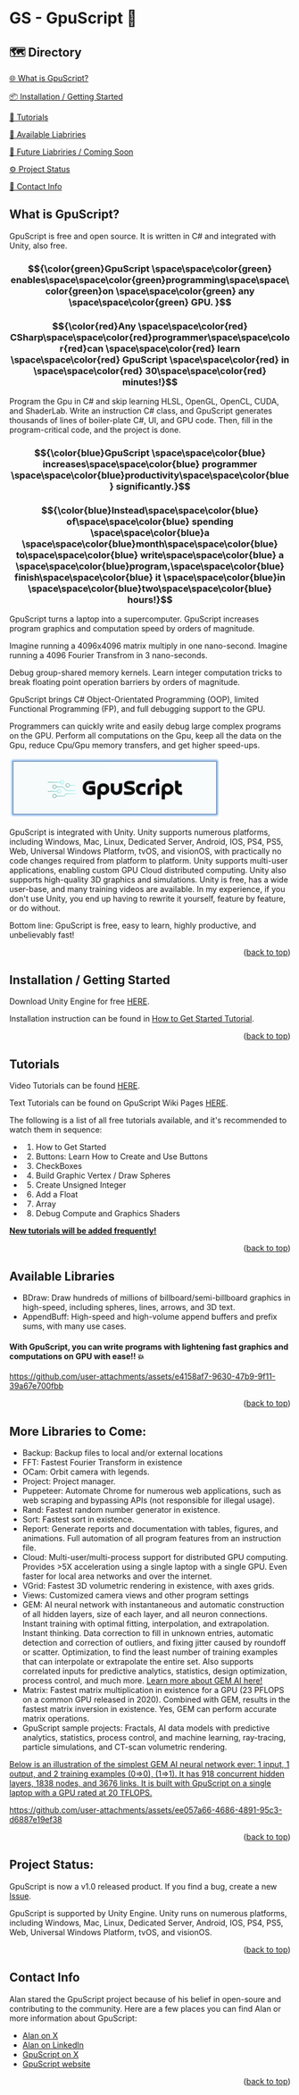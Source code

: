 <a id="readme-top"></a>
# GS - GpuScript :rocket:

## 🗺️ Directory 
<a href="#whatis"> 🌐 What is GpuScript?</a>

<a href="#install"> 📦 Installation / Getting Started</a>

<a href="#tutorial"> 📂 Tutorials</a>

<a href="#available"> 💾 Available Liabriries</a>

<a href="#future_library"> 📢 Future Liabriries / Coming Soon</a>

<a href="#status"> ⚙️ Project Status</a>

<a href="#contact"> 📝 Contact Info</a>


<a id="whatis"></a>
## What is GpuScript?
GpuScript is free and open source. It is written in C# and integrated with Unity, also free.

### $${\color{green}GpuScript \space\space\color{green} enables\space\space\color{green}programming\space\space\color{green}on \space\space\color{green} any  \space\space\color{green}  GPU. }$$

### $${\color{red}Any \space\space\color{red} CSharp\space\space\color{red}programmer\space\space\color{red}can  \space\space\color{red}  learn  \space\space\color{red}  GpuScript  \space\space\color{red}  in  \space\space\color{red}  30\space\space\color{red}  minutes!}$$

Program the Gpu in C# and skip learning HLSL, OpenGL, OpenCL, CUDA, and ShaderLab. Write an instruction C# class, and GpuScript generates thousands of lines of boiler-plate C#, UI, and GPU code. Then, fill in the program-critical code, and the project is done.

### $${\color{blue}GpuScript \space\space\color{blue} increases\space\space\color{blue} programmer \space\space\color{blue}productivity\space\space\color{blue} significantly.}$$
### $${\color{blue}Instead\space\space\color{blue} of\space\space\color{blue} spending \space\space\color{blue}a \space\space\color{blue}month\space\space\color{blue} to\space\space\color{blue} write\space\space\color{blue} a \space\space\color{blue}program,\space\space\color{blue} finish\space\space\color{blue} it \space\space\color{blue}in \space\space\color{blue}two\space\space\color{blue} hours!}$$

GpuScript turns a laptop into a supercomputer. GpuScript increases program graphics and computation speed by orders of magnitude. 

Imagine running a 4096x4096 matrix multiply in one nano-second. Imagine running a 4096 Fourier Transfrom in 3 nano-seconds. 

Debug group-shared memory kernels. Learn integer computation tricks to break floating point operation barriers by orders of magnitude. 

GpuScript brings C# Object-Orientated Programming (OOP), limited Functional Programming (FP), and full debugging support to the GPU. 

Programmers can quickly write and easily debug large complex programs on the GPU. Perform all computations on the Gpu, keep all the data on the Gpu, reduce Cpu/Gpu memory transfers, and get higher speed-ups. 

<img src="images/GpuScript.jpg" width=75% height=75%>

GpuScript is integrated with Unity. Unity supports numerous platforms, including Windows, Mac, Linux, Dedicated Server, Android, IOS, PS4, PS5, Web, Universal Windows Platform, tvOS, and visionOS, with practically no code changes required from platform to platform. Unity supports multi-user applications, enabling custom GPU Cloud distributed computing. Unity also supports high-quality 3D graphics and simulations. Unity is free, has a wide user-base, and many training videos are available. In my experience, if you don't use Unity, you end up having to rewrite it yourself, feature by feature, or do without.

Bottom line:  GpuScript is free, easy to learn, highly productive, and unbelievably fast!

<p align="right">(<a href="#readme-top">back to top</a>)</p>

<a id="install"></a>
## Installation / Getting Started

Download Unity Engine for free [HERE](https://unity.com/products). 

Installation instruction can be found in [How to Get Started Tutorial](https://youtu.be/GMwt2Md7yQM?si=M6lkdsYDEKG6T3Mz).

<p align="right">(<a href="#readme-top">back to top</a>)</p>


<a id="tutorial"></a>
## Tutorials

Video Tutorials can be found [HERE](https://www.youtube.com/@GpuScript/playlists).

Text Tutorials can be found on GpuScript Wiki Pages [HERE](https://github.com/Alan-Rock-GS/GpuScript/wiki).

The following is a list of all free tutorials available, and it's recommended to watch them in sequence:
* 1. How to Get Started
* 2. Buttons: Learn How to Create and Use Buttons
* 3. CheckBoxes
* 4. Build Graphic Vertex / Draw Spheres
* 5. Create Unsigned Integer
* 6. Add a Float
* 7. Array
* 8. Debug Compute and Graphics Shaders

[<ins>**New tutorials will be added frequently!**<ins>](https://www.youtube.com/@GpuScript/playlists)

<p align="right">(<a href="#readme-top">back to top</a>)</p>

<a id="available"></a>
## Available Libraries

* BDraw: Draw hundreds of millions of billboard/semi-billboard graphics in high-speed, including spheres, lines, arrows, and 3D text.
* AppendBuff: High-speed and high-volume append buffers and prefix sums, with many use cases.

#### With GpuScript, you can write programs with lightening fast graphics and computations on GPU with ease!! :boom:




https://github.com/user-attachments/assets/e4158af7-9630-47b9-9f11-39a67e700fbb


<p align="right">(<a href="#readme-top">back to top</a>)</p>

<a id="future_library"></a>
## More Libraries to Come:

* Backup: Backup files to local and/or external locations
* FFT: Fastest Fourier Transform in existence
* OCam: Orbit camera with legends.
* Project: Project manager.
* Puppeteer: Automate Chrome for numerous web applications, such as web scraping and bypassing APIs (not responsible for illegal usage).
* Rand: Fastest random number generator in existence.
* Sort: Fastest sort in existence.
* Report: Generate reports and documentation with tables, figures, and animations. Full automation of all program features from an instruction file.
* Cloud: Multi-user/multi-process support for distributed GPU computing. Provides >5X acceleration using a single laptop with a single GPU. Even faster for local area networks and over the internet.
* VGrid: Fastest 3D volumetric rendering in existence, with axes grids.
* Views: Customized camera views and other program settings
* GEM: AI neural network with instantaneous and automatic construction of all hidden layers, size of each layer, and all neuron connections. Instant training with optimal fitting, interpolation, and extrapolation. Instant thinking. Data correction to fill in unknown entries, automatic detection and correction of outliers, and fixing jitter caused by roundoff or scatter. Optimization, to find the least number of training examples that can interpolate or extrapolate the entire set. Also supports correlated inputs for predictive analytics, statistics, design optimization, process control, and much more. [Learn more about GEM AI here!](https://github.com/Alan-Rock-GS/GpuScript/wiki/GEM-AI-Neural-Network)
* Matrix: Fastest matrix multiplication in existence for a GPU (23 PFLOPS on a common GPU released in 2020). Combined with GEM, results in the fastest matrix inversion in existence. Yes, GEM can perform accurate matrix operations.
* GpuScript sample projects: Fractals, AI data models with predictive analytics, statistics, process control, and machine learning, ray-tracing, particle simulations, and CT-scan volumetric rendering.

<ins>Below is an illustration of the simplest GEM AI neural network ever: 1 input, 1 output, and 2 training examples (0=>0), (1=>1). It has 918 concurrent hidden layers, 1838 nodes, and 3676 links. It is built with GpuScript on a single laptop with a GPU rated at 20 TFLOPS.<ins>


https://github.com/user-attachments/assets/ee057a66-4686-4891-95c3-d6887e19ef38


<p align="right">(<a href="#readme-top">back to top</a>)</p>

<a id="status"></a>
## Project Status:

GpuScript is now a v1.0 released product. If you find a bug, create a new [Issue](https://github.com/Alan-Rock-GS/GS/issues).

GpuScript is supported by Unity Engine. Unity runs on numerous platforms, including Windows, Mac, Linux, Dedicated Server, Android, IOS, PS4, PS5, Web, Universal Windows Platform, tvOS, and visionOS.

<p align="right">(<a href="#readme-top">back to top</a>)</p>

<a id="contact"></a>
## Contact Info

Alan stared the GpuScript project because of his belief in open-soure and contributing to the community. Here are a few places you can find Alan or more information about GpuScript:

* [Alan on X](https://x.com/arock_gs)
* [Alan on LinkedIn](https://www.linkedin.com/in/alan-rock-8062921/)
* [GpuScript on X](https://x.com/GpuScript)
* [GpuScript website](https://GpuScript.com/)
<p align="right">(<a href="#readme-top">back to top</a>)</p>
